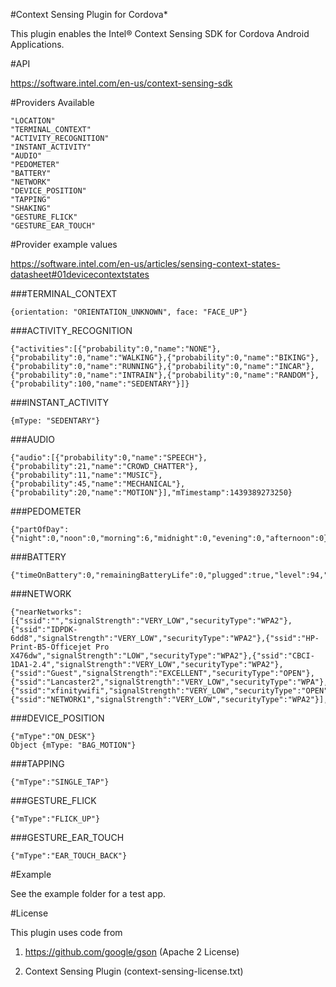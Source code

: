 #Context Sensing Plugin for Cordova*

This plugin enables the Intel® Context Sensing SDK for Cordova Android Applications.


#API

https://software.intel.com/en-us/context-sensing-sdk


#Providers Available

```
"LOCATION"
"TERMINAL_CONTEXT"
"ACTIVITY_RECOGNITION"
"INSTANT_ACTIVITY"
"AUDIO"
"PEDOMETER"
"BATTERY"
"NETWORK"
"DEVICE_POSITION"
"TAPPING"
"SHAKING"
"GESTURE_FLICK"
"GESTURE_EAR_TOUCH"
```

#Provider example values

https://software.intel.com/en-us/articles/sensing-context-states-datasheet#01devicecontextstates

###TERMINAL_CONTEXT
```
{orientation: "ORIENTATION_UNKNOWN", face: "FACE_UP"} 
```

###ACTIVITY_RECOGNITION
```
{"activities":[{"probability":0,"name":"NONE"},{"probability":0,"name":"WALKING"},{"probability":0,"name":"BIKING"},{"probability":0,"name":"RUNNING"},{"probability":0,"name":"INCAR"},{"probability":0,"name":"INTRAIN"},{"probability":0,"name":"RANDOM"},{"probability":100,"name":"SEDENTARY"}]}
```

###INSTANT_ACTIVITY
```
{mType: "SEDENTARY"} 
```

###AUDIO
```
{"audio":[{"probability":0,"name":"SPEECH"},{"probability":21,"name":"CROWD_CHATTER"},{"probability":11,"name":"MUSIC"},{"probability":45,"name":"MECHANICAL"},{"probability":20,"name":"MOTION"}],"mTimestamp":1439389273250} 
```

###PEDOMETER
```
{"partOfDay":{"night":0,"noon":0,"morning":6,"midnight":0,"evening":0,"afternoon":0},"currentSteps":6} 
```

###BATTERY
```
{"timeOnBattery":0,"remainingBatteryLife":0,"plugged":true,"level":94,"status":"CHARGING","batteryPresent":true,"temperature":27} 
```

###NETWORK
```
{"nearNetworks":[{"ssid":"","signalStrength":"VERY_LOW","securityType":"WPA2"},{"ssid":"IDPDK-6dd8","signalStrength":"VERY_LOW","securityType":"WPA2"},{"ssid":"HP-Print-B5-Officejet Pro X476dw","signalStrength":"LOW","securityType":"WPA2"},{"ssid":"CBCI-1DA1-2.4","signalStrength":"VERY_LOW","securityType":"WPA2"},{"ssid":"Guest","signalStrength":"EXCELLENT","securityType":"OPEN"},{"ssid":"Lancaster2","signalStrength":"VERY_LOW","securityType":"WPA"},{"ssid":"xfinitywifi","signalStrength":"VERY_LOW","securityType":"OPEN"},{"ssid":"NETWORK1","signalStrength":"VERY_LOW","securityType":"WPA2"}],"cellLocation":"2978,140635817,-1","signalStrength":"EXCELLENT","trafficSent":0.45,"networkType":"WIFI","roamingActive":false,"onlineTime":0,"phoneType":"GSM","securityType":"WPA2","linkSpeed":72,"trafficReceived":35.91,"ssid":"NETWORK1","ip":"fe80::ce3a:61ff:feea:d871%wlan0"} 
```

###DEVICE_POSITION
```
{"mType":"ON_DESK"} 
Object {mType: "BAG_MOTION"} 
```

###TAPPING
```
{"mType":"SINGLE_TAP"} 
```

###GESTURE_FLICK 
```
{"mType":"FLICK_UP"} 
```

###GESTURE_EAR_TOUCH
```
{"mType":"EAR_TOUCH_BACK"} 
```

#Example

See the example folder for a test app.


#License

This plugin uses code from

1) <a href="https://github.com/google/gson">https://github.com/google/gson</a> (Apache 2 License)

2) Context Sensing Plugin (context-sensing-license.txt)
